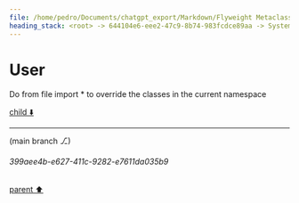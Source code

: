 ```yaml
---
file: /home/pedro/Documents/chatgpt_export/Markdown/Flyweight Metaclass for Models.md
heading_stack: <root> -> 644104e6-eee2-47c9-8b74-983fcdce89aa -> System -> c734da8b-007e-4793-a988-4ab6af4a8c7f -> System -> aaa21a84-fb1c-420d-a200-7e9ff8bd1dca -> User -> cc118a5e-cea7-4eb5-8a55-2d298a0eb3e4 -> Assistant -> aee36206-2846-4af8-97fc-c08ea32d04f7 -> Assistant -> fe5d834e-f4ba-4d75-a77b-b419a41172d6 -> Tool -> 3cc5cb2f-9bf2-4ec7-b730-4b7a6e37379d -> Assistant -> aaa2c0bf-efc0-41ea-9394-4821c3fecdd6 -> User -> 7770a31d-c47b-48a5-9a87-cd318296e663 -> Assistant -> 186f96c5-6c2e-4c78-90de-dfcc8ee777fc -> Tool -> c7e4a869-cad6-4bc6-8ce6-a57f1c21d6a5 -> Assistant -> aaa25436-2417-4590-99f2-b2c737ebd76e -> User -> 19cc38f8-b99d-499e-968a-3b533d806593 -> System -> 5827125a-b24e-4d18-86f6-470e815d7c30 -> Assistant -> 2514e975-d6c8-40fa-82d6-b29ba3ca3f5b -> Tool -> c413c192-dbfa-4cd5-b113-6201359a48c4 -> Assistant -> aaa26c46-7fbc-40e0-84af-8ed1af29aead -> User -> 506d9386-4909-4f98-b93b-918b5195353d -> Assistant -> 8d250109-2a1c-441d-ba2a-308f0a29d4ee -> Tool -> 3f71f78a-f0ab-414d-8582-4eb8ac0509a1 -> Assistant -> aaa2ffb7-f72c-40d5-966d-14e571c53329 -> User -> e807b595-379e-4edb-8fe6-eaa3da99bfe9 -> Assistant -> 1. `eval` and `exec` -> aaa25a0d-f0e8-4bd4-a669-466936b2c926 -> User -> a8b4ec28-b54d-42a8-9869-1f9003b5d03d -> Assistant -> 1. String Interpolation and Formatting -> 2. Template Engines -> 3. Abstract Syntax Trees (AST) -> 4. Code Objects -> 5. External Code Generators -> Considerations: -> aaa2160c-f02b-435f-b83d-e90262137062 -> User -> d53f0445-e6dd-4877-87d0-888ed58ebb6a -> Assistant -> Specialized Tools for Code Generation: -> aaa2e3d0-1e2b-4b68-8514-d4f950d30cc7 -> User -> 010a9d0b-ce90-4bf3-95b8-88e5ff084052 -> Assistant -> aaa21d32-d668-44ae-b08f-f222f44b4cd0 -> User -> a0cd3eb4-5990-44ff-9805-da6f97ff9893 -> Assistant -> f3b40fa7-3ee3-4a97-96eb-3ccf9fedc08b -> Tool -> 7ac70b6a-5567-4957-9e2b-960e3f85f32e -> Assistant -> 1cce47a3-81d6-4479-8ad5-298a4485b8e3 -> Assistant -> 18145d77-ffaa-4d6c-be45-9e7d531b9fd7 -> Tool -> ac949eea-f062-4e9d-a10a-645d16f3ab89 -> Assistant -> aaa2774d-64b6-4bb9-b1b3-dfc061b8c71d -> User -> 090df718-1273-46de-bd32-0bd1df2946cc -> Assistant -> aaa2be15-5b43-4eec-9472-3124b2b59b51 -> User -> f6c83d92-ee78-41b3-a474-cbcdc8cb533b -> Assistant -> 88df967f-807f-4201-bb2c-448b9bff3637 -> Tool -> 314de866-c6dc-4bd4-bb24-d5cde96cafd1 -> Assistant -> aaa2c7df-33c4-4f37-93f3-3f8dd7a72ef7 -> User -> d89f1fee-5401-417c-bdba-c62bef3f3f6e -> Assistant -> Jinja2 Filters -> Common Filters: -> Advanced Filters: -> Custom Filters: -> How Filters Fit into Our Framework: -> Indentation: -> aaa2f84c-41af-4025-9171-c52092386c6a -> User -> 21b6ea18-0b6e-4fa0-a3c3-1ef3844e096f -> Assistant -> aaa2eafe-16ca-4c25-a10e-5525cb4fb9c7 -> User -> 58e838c0-3414-4474-8d36-7fb8f907659c -> Assistant -> a6d2a0d4-af48-4614-9a78-ba15952adb9f -> Tool -> 0d11d247-5655-4471-8086-cdd008421dbf -> Assistant -> aaa27bef-855c-4f88-8b3b-775f4351be18 -> User -> 7d5d685c-cdcb-452c-bccb-dd5d473c8d18 -> Assistant -> f1a27a20-63b1-4702-bf3d-141c09b78f80 -> Tool -> 6228f239-15ef-4427-9ddc-7a31f05e0baf -> Assistant -> 764bf151-b224-4e47-89ee-7c095b071784 -> Tool -> ef44d458-03ee-4e25-9d04-7a40bf8a676e -> Assistant -> aaa2d5a7-1339-43da-bab9-a525191f6858 -> User -> 3870c66d-8aa6-4ab1-85e7-dd0473b15123 -> Assistant -> c6670ae6-1779-4e2a-8339-d2e6a73f0d20 -> Tool -> 10652bed-29a2-4b4c-8c13-31c90a4d85d3 -> Assistant -> aaa2e5e3-e782-4815-a80b-3f604542edc0 -> User -> e071582f-fc2a-400d-9b18-5eb482447dd3 -> Assistant -> eb704199-5146-4b06-9471-9f46139614ef -> Tool -> fcad5344-bd01-4aef-a184-abc2f06d90a9 -> Assistant -> 86d765de-67f6-4d16-867a-375867076b04 -> Assistant -> 36b31a48-f37c-442e-9cb5-e70502fae624 -> Tool -> 849d9431-3dbf-4490-95ed-ad9b5fac7803 -> Assistant -> aaa2e8c9-0c98-4482-9160-7d7004282585 -> User -> 669426f3-1683-4251-958b-656385f0e73a -> Assistant -> 33ccfb28-650f-47c3-ace3-cc26acb62eb8 -> Tool -> 04d6af5c-5c7c-4494-947b-20e9e231682f -> Assistant -> aaa2eeb7-ee6c-4632-93be-c35983212023 -> User
---
```

# User

Do from file import * to override the classes in the current namespace 

[child ⬇️](#399aee4b-e627-411c-9282-e7611da035b9)

---

(main branch ⎇)
###### 399aee4b-e627-411c-9282-e7611da035b9
[parent ⬆️](#aaa2eeb7-ee6c-4632-93be-c35983212023)
